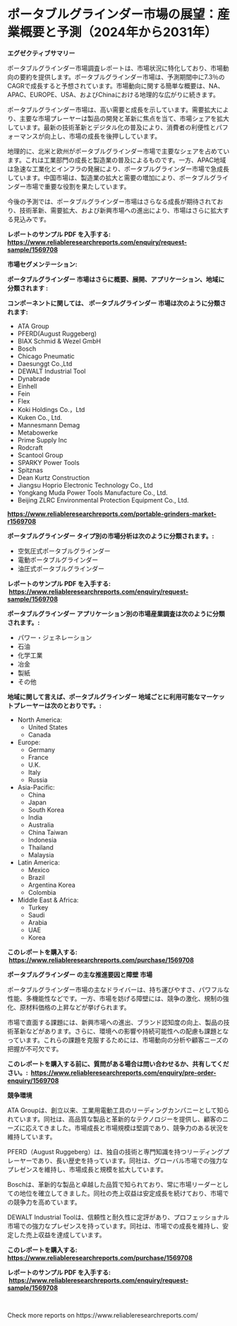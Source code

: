 <p><h1>ポータブルグラインダー市場の展望：産業概要と予測（2024年から2031年）</h1></p><p><strong>エグゼクティブサマリー</strong></p>
<p><p>ポータブルグラインダー市場調査レポートは、市場状況に特化しており、市場動向の要約を提供します。ポータブルグラインダー市場は、予測期間中に7.3％のCAGRで成長すると予想されています。市場動向に関する簡単な概要は、NA、APAC、EUROPE、USA、およびChinaにおける地理的な広がりに続きます。</p><p>ポータブルグラインダー市場は、高い需要と成長を示しています。需要拡大により、主要な市場プレーヤーは製品の開発と革新に焦点を当て、市場シェアを拡大しています。最新の技術革新とデジタル化の普及により、消費者の利便性とパフォーマンスが向上し、市場の成長を後押ししています。</p><p>地理的に、北米と欧州がポータブルグラインダー市場で主要なシェアを占めています。これは工業部門の成長と製造業の普及によるものです。一方、APAC地域は急速な工業化とインフラの発展により、ポータブルグラインダー市場で急成長しています。中国市場は、製造業の拡大と需要の増加により、ポータブルグラインダー市場で重要な役割を果たしています。</p><p>今後の予測では、ポータブルグラインダー市場はさらなる成長が期待されており、技術革新、需要拡大、および新興市場への進出により、市場はさらに拡大する見込みです。</p></p>
<p><strong>レポートのサンプル PDF を入手する: <a href="https://www.reliableresearchreports.com/enquiry/request-sample/1569708">https://www.reliableresearchreports.com/enquiry/request-sample/1569708</a></strong></p>
<p><strong>市場セグメンテーション:</strong></p>
<p><strong> ポータブルグラインダー 市場はさらに概要、展開、アプリケーション、地域に分類されます :</strong></p>
<p><strong>コンポーネントに関しては、 ポータブルグラインダー 市場は次のように分類されます: &nbsp;</strong></p>
<p><ul><li>ATA Group</li><li>PFERD(August Ruggeberg)</li><li>BIAX Schmid & Wezel GmbH</li><li>Bosch</li><li>Chicago Pneumatic</li><li>Daesunggt Co.,Ltd</li><li>DEWALT Industrial Tool</li><li>Dynabrade</li><li>Einhell</li><li>Fein</li><li>Flex</li><li>Koki Holdings Co.，Ltd</li><li>Kuken Co., Ltd.</li><li>Mannesmann Demag</li><li>Metabowerke</li><li>Prime Supply Inc</li><li>Rodcraft</li><li>Scantool Group</li><li>SPARKY Power Tools</li><li>Spitznas</li><li>Dean Kurtz Construction</li><li>Jiangsu Hoprio Electronic Technology Co., Ltd</li><li>Yongkang Muda Power Tools Manufacture Co., Ltd.</li><li>Beijing ZLRC Environmental Protection Equipment Co., Ltd.</li></ul></p>
<p><strong><a href="https://www.reliableresearchreports.com/portable-grinders-market-r1569708">https://www.reliableresearchreports.com/portable-grinders-market-r1569708</a></strong></p>
<p><strong> ポータブルグラインダー タイプ別の市場分析は次のように分類されます。:</strong></p>
<p><ul><li>空気圧式ポータブルグラインダー</li><li>電動ポータブルグラインダー</li><li>油圧式ポータブルグラインダー</li></ul></p>
<p><strong>レポートのサンプル PDF を入手する: &nbsp;<a href="https://www.reliableresearchreports.com/enquiry/request-sample/1569708">https://www.reliableresearchreports.com/enquiry/request-sample/1569708</a></strong></p>
<p><strong> ポータブルグラインダー アプリケーション別の市場産業調査は次のように分類されます。:</strong></p>
<p><ul><li>パワー・ジェネレーション</li><li>石油</li><li>化学工業</li><li>冶金</li><li>製紙</li><li>その他</li></ul></p>
<p><strong>地域に関して言えば、ポータブルグラインダー 地域ごとに利用可能なマーケットプレーヤーは次のとおりです。:</strong></p>
<p><ul>
    <li>
        North America:
        <ul>
            <li>United States</li>
            <li>Canada</li>
        </ul>
    </li>
    <li>
        Europe:
        <ul>
            <li>Germany</li>
            <li>France</li>
            <li>U.K.</li>
            <li>Italy</li>
            <li>Russia</li>
        </ul>
    </li>
    <li>
        Asia-Pacific:
        <ul>
            <li>China</li>
            <li>Japan</li>
            <li>South Korea</li>
            <li>India</li>
            <li>Australia</li>
            <li>China Taiwan</li>
            <li>Indonesia</li>
            <li>Thailand</li>
            <li>Malaysia</li>
        </ul>
    </li>
    <li>
        Latin America:
        <ul>
            <li>Mexico</li>
            <li>Brazil</li>
            <li>Argentina Korea</li>
            <li>Colombia</li>
        </ul>
    </li>
    <li>
        Middle East & Africa:
        <ul>
            <li>Turkey</li>
            <li>Saudi</li>
            <li>Arabia</li>
            <li>UAE</li>
            <li>Korea</li>
        </ul>
    </li>
    </ul></p>
<p><strong>このレポートを購入する: &nbsp;<a href="https://www.reliableresearchreports.com/purchase/1569708">https://www.reliableresearchreports.com/purchase/1569708</a></strong></p>
<p><strong>ポータブルグラインダー の主な推進要因と障壁 市場</strong></p>
<p><p>ポータブルグラインダー市場の主なドライバーは、持ち運びやすさ、パワフルな性能、多機能性などです。一方、市場を妨げる障壁には、競争の激化、規制の強化、原材料価格の上昇などが挙げられます。</p><p>市場で直面する課題には、新興市場への進出、ブランド認知度の向上、製品の技術革新などがあります。さらに、環境への影響や持続可能性への配慮も課題となっています。これらの課題を克服するためには、市場動向の分析や顧客ニーズの把握が不可欠です。</p></p>
<p><strong>このレポートを購入する前に、質問がある場合は問い合わせるか、共有してください。:&nbsp; <a href="https://www.reliableresearchreports.com/enquiry/pre-order-enquiry/1569708">https://www.reliableresearchreports.com/enquiry/pre-order-enquiry/1569708</a></strong></p>
<p><strong>競争環境</strong></p>
<p><p>ATA Groupは、創立以来、工業用電動工具のリーディングカンパニーとして知られています。同社は、高品質な製品と革新的なテクノロジーを提供し、顧客のニーズに応えてきました。市場成長と市場規模は堅調であり、競争力のある状況を維持しています。</p><p>PFERD（August Ruggeberg）は、独自の技術と専門知識を持つリーディングプレーヤーであり、長い歴史を持っています。同社は、グローバル市場での強力なプレゼンスを維持し、市場成長と規模を拡大しています。</p><p>Boschは、革新的な製品と卓越した品質で知られており、常に市場リーダーとしての地位を確立してきました。同社の売上収益は安定成長を続けており、市場での競争力を高めています。</p><p>DEWALT Industrial Toolは、信頼性と耐久性に定評があり、プロフェッショナル市場での強力なプレゼンスを持っています。同社は、市場での成長を維持し、安定した売上収益を達成しています。</p></p>
<p><strong>このレポートを購入する: &nbsp; <a href="https://www.reliableresearchreports.com/purchase/1569708">https://www.reliableresearchreports.com/purchase/1569708</a></strong></p>
<p><strong>レポートのサンプル PDF を入手する: &nbsp;<a href="https://www.reliableresearchreports.com/enquiry/request-sample/1569708">https://www.reliableresearchreports.com/enquiry/request-sample/1569708</a></strong><strong></strong></p>
<p>&nbsp;</p>
<p>Check more reports on https://www.reliableresearchreports.com/</p>